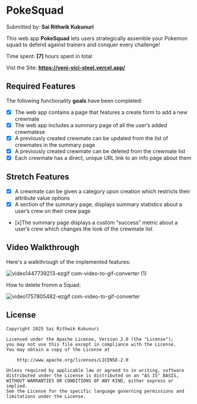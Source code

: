 # PokeSquad
Submitted by: **Sai Rithwik Kukunuri**

This web app **PokeSquad** lets users strategically assemble your Pokemon squad to defend against trainers and conquer every challenge!

Time spent: **[7]** hours spent in total

Vist the Site: **https://veni-vici-steel.vercel.app/**

## Required Features

The following functionality **goals** have been completed:

- [x] The web app contains a page that features a create form to add a new crewmate
- [x] The web app includes a summary page of all the user’s added crewmatese
- [x] A previously created crewmate can be updated from the list of crewmates in the summary page
- [x] A previously created crewmate can be deleted from the crewmate list
- [x] Each crewmate has a direct, unique URL link to an info page about them

## Stretch Features
- [x] A crewmate can be given a category upon creation which restricts their attribute value options
- [x] A section of the summary page, displays summary statistics about a user’s crew on their crew page
- [x]The summary page displays a custom “success” metric about a user’s crew which changes the look of the crewmate list
  
## Video Walkthrough

Here's a walkthrough of the implemented features:

![video1447739213-ezgif com-video-to-gif-converter (1)](https://github.com/user-attachments/assets/0ad202a8-5e86-43b1-92e6-c7e7beafda26)

How to delete fromm a Squad:

![video1757805482-ezgif com-video-to-gif-converter](https://github.com/user-attachments/assets/7314001e-f663-4740-a58b-786edcbf442f)

## License

    Copyright 2025 Sai Rithwik Kukunuri

    Licensed under the Apache License, Version 2.0 (the "License");
    you may not use this file except in compliance with the License.
    You may obtain a copy of the License at

        http://www.apache.org/licenses/LICENSE-2.0

    Unless required by applicable law or agreed to in writing, software
    distributed under the License is distributed on an "AS IS" BASIS,
    WITHOUT WARRANTIES OR CONDITIONS OF ANY KIND, either express or implied.
    See the License for the specific language governing permissions and
    limitations under the License.
